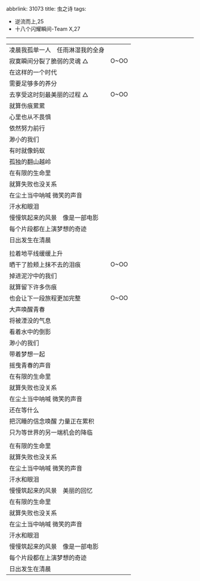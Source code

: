 abbrlink: 31073
title: 虫之诗
tags:
  - 逆流而上,25
  - 十八个闪耀瞬间-Team X,27
---
|      |      |
|--|--|
|凌晨我孤单一人　任雨淋湿我的全身|      |
|寂寞瞬间分裂了脆弱的灵魂 △|O~OO|
|在这样的一个时代|      |
|需要足够多的养分|      |
|去享受这时刻最美丽的过程 △|O~OO|
|就算伤痕累累|      |
|心里也从不畏惧|      |
|依然努力前行|      |
|渺小的我们|      |
|有时就像蚂蚁|      |
|孤独的翻山越岭|      |
|在有限的生命里|      |
|就算失败也没关系|      |
|在尘土当中呐喊 微笑的声音|      |
|汗水和眼泪|      |
|慢慢筑起来的风景　像是一部电影|      |
|每个片段都在上演梦想的奇迹|      |
|日出发生在清晨|      |
|      |      |
|拉着地平线缓缓上升|      |
|晒干了脸颊上抹不去的泪痕|O~OO|
|掉进泥泞中的我们|      |
|就算留下许多伤痕|      |
|也会让下一段旅程更加完整|O~OO|
|大声唤醒青春|      |
|将被湮没的气息|      |
|看着水中的倒影|      |
|渺小的我们|      |
|带着梦想一起|      |
|摇曳青春的声音|      |
|在有限的生命里|      |
|就算失败也没关系|      |
|在尘土当中呐喊 微笑的声音|      |
|还在等什么|      |
|把沉睡的信念唤醒 力量正在累积|      |
|只为等世界的另一端机会的降临|      |
|      |      |
|在有限的生命里|      |
|就算失败也没关系|      |
|在尘土当中呐喊 微笑的声音|      |
|汗水和眼泪|      |
|慢慢筑起来的风景　美丽的回忆|      |
|在有限的生命里|      |
|就算失败也没关系|      |
|在尘土当中呐喊 微笑的声音|      |
|汗水和眼泪|      |
|慢慢筑起来的风景　像是一部电影|      |
|每个片段都在上演梦想的奇迹|      |
|日出发生在清晨|      |